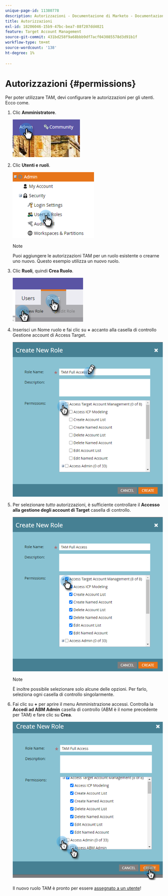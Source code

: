 ```yaml
---
unique-page-id: 11380778
description: Autorizzazioni - Documentazione di Marketo - Documentazione del prodotto
title: Autorizzazioni
exl-id: 18206046-15b9-47bc-bea7-88f207dd4021
feature: Target Account Management
source-git-commit: 431bd258f9a68bbb9df7acf043085578d3d91b1f
workflow-type: tm+mt
source-wordcount: '138'
ht-degree: 1%

---
```


# Autorizzazioni {#permissions}

Per poter utilizzare TAM, devi configurare le autorizzazioni per gli utenti. Ecco come.

1. Clic **Amministratore**.

   ![](assets/one-2.png)

1. Clic **Utenti e ruoli**.

   ![](assets/two-2.png)

   >[!NOTE]
   >
   >Puoi aggiungere le autorizzazioni TAM per un ruolo esistente o crearne uno nuovo. Questo esempio utilizza un nuovo ruolo.

1. Clic **Ruoli**, quindi **Crea Ruolo**.

   ![](assets/three-2.png)

1. Inserisci un Nome ruolo e fai clic su **+** accanto alla casella di controllo Gestione account di Access Target.

   ![](assets/permissions-4.png)

1. Per selezionare _tutto_ autorizzazioni, è sufficiente controllare il **Accesso alla gestione degli account di Target** casella di controllo.

   ![](assets/permissions-5.png)

   >[!NOTE]
   >
   >È inoltre possibile selezionare solo alcune delle opzioni. Per farlo, seleziona ogni casella di controllo singolarmente.

1. Fai clic su **+** per aprire il menu Amministrazione accessi. Controlla la **Accedi ad ABM Admin** casella di controllo (ABM è il nome precedente per TAM) e fare clic su **Crea**.

   ![](assets/permissions-6.png)

   Il nuovo ruolo TAM è pronto per essere [assegnato a un utente](/help/marketo/product-docs/administration/users-and-roles/managing-user-roles-and-permissions.md#assign-roles-to-a-user)!
